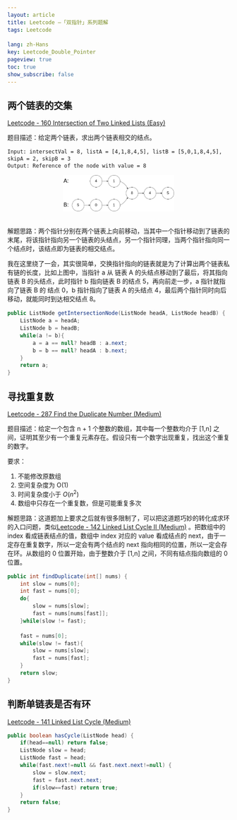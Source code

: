 ```yaml
---
layout: article
title: Leetcode —「双指针」系列题解
tags: Leetcode

lang: zh-Hans
key: Leetcode_Double_Pointer
pageview: true
toc: true
show_subscribe: false
---
```


## 两个链表的交集

[Leetcode - 160 Intersection of Two Linked Lists (Easy)](https://leetcode.com/problems/intersection-of-two-linked-lists/)

题目描述：给定两个链表，求出两个链表相交的结点。

```
Input: intersectVal = 8, listA = [4,1,8,4,5], listB = [5,0,1,8,4,5], skipA = 2, skipB = 3
Output: Reference of the node with value = 8
```

<div align="center">  <img src="/img/leetcode-160.png" width="50%"/> </div><br>

解题思路：两个指针分别在两个链表上向前移动，当其中一个指针移动到了链表的末尾，将该指针指向另一个链表的头结点，另一个指针同理，当两个指针指向同一个结点时，该结点即为链表的相交结点。

我在这里绕了一会，其实很简单，交换指针指向的链表就是为了计算出两个链表私有链的长度，比如上图中，当指针 a 从 链表 A 的头结点移动到了最后，将其指向链表 B 的头结点，此时指针 b 指向链表 B 的结点 5，再向前走一步，a 指针就指向了链表 B 的 结点 0，b 指针指向了链表 A 的头结点 4，最后两个指针同时向后移动，就能同时到达相交结点 8。

```java
public ListNode getIntersectionNode(ListNode headA, ListNode headB) {
    ListNode a = headA;
    ListNode b = headB;
    while(a != b){
        a = a == null? headB : a.next;
        b = b == null? headA : b.next;
    }
    return a;
}
```

## 寻找重复数

[Leetcode - 287 Find the Duplicate Number (Medium)](https://leetcode.com/problems/find-the-duplicate-number/)

题目描述：给定一个包含 n + 1 个整数的数组，其中每一个整数均介于 [1,n] 之间，证明其至少有一个重复元素存在。假设只有一个数字出现重复，找出这个重复的数字。

要求：
1. 不能修改原数组
2. 空间复杂度为 O(1)
3. 时间复杂度小于 $O(n^2)$
4. 数组中只存在一个重复数，但是可能重复多次

解题思路：这道题加上要求之后就有很多限制了，可以把这道题巧妙的转化成求环的入口问题，类似[Leetcode - 142 Linked List Cycle II (Medium)](https://leetcode.com/problems/linked-list-cycle-ii/) 。把数组中的 index 看成链表结点的值，数组中 index 对应的 value 看成结点的 next，由于一定存在重复数字，所以一定会有两个结点的 next 指向相同的位置，所以一定会存在环。从数组的 0 位置开始，由于整数介于 [1,n] 之间，不同有结点指向数组的 0 位置。

```java
public int findDuplicate(int[] nums) { 
    int slow = nums[0];
    int fast = nums[0];
    do{
        slow = nums[slow];
        fast = nums[nums[fast]];
    }while(slow != fast);
    
    fast = nums[0];
    while(slow != fast){
        slow = nums[slow];
        fast = nums[fast];
    }
    return slow;
}
```

## 判断单链表是否有环

[Leetcode - 141 Linked List Cycle (Medium)](https://leetcode.com/problems/linked-list-cycle/)

```java
public boolean hasCycle(ListNode head) {
    if(head==null) return false;
    ListNode slow = head;
    ListNode fast = head;
    while(fast.next!=null && fast.next.next!=null) {
        slow = slow.next;
        fast = fast.next.next;
        if(slow==fast) return true;
    }
    return false;
}
```